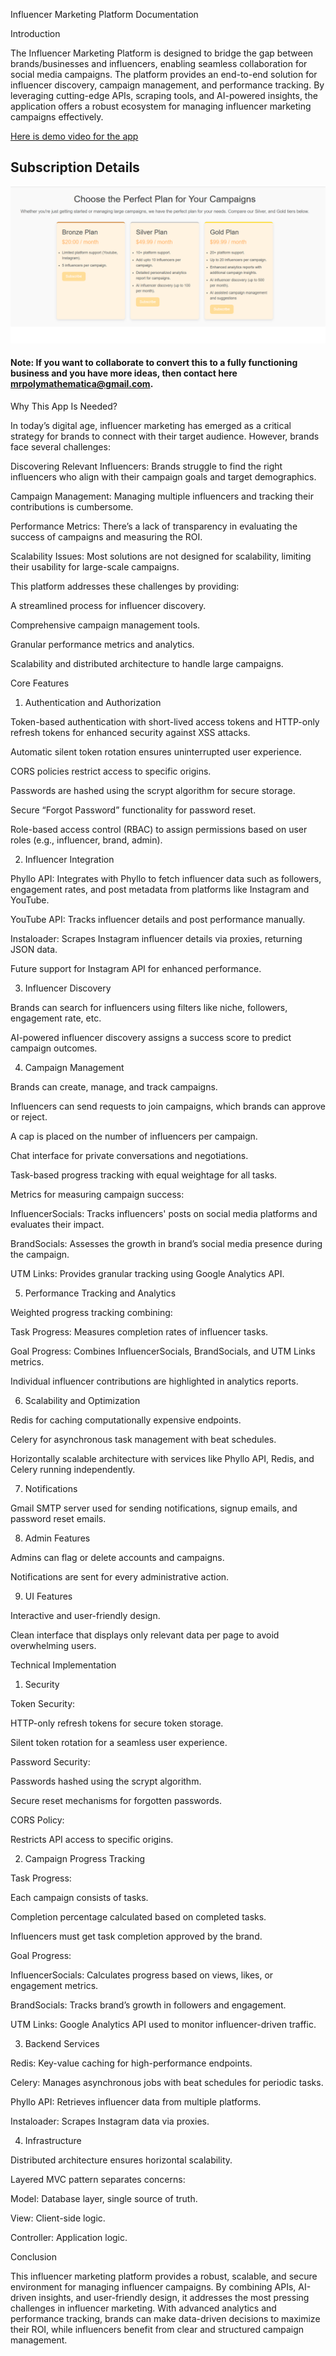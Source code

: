 Influencer Marketing Platform Documentation

Introduction

The Influencer Marketing Platform is designed to bridge the gap between brands/businesses and influencers, enabling seamless collaboration for social media campaigns. The platform provides an end-to-end solution for influencer discovery, campaign management, and performance tracking. By leveraging cutting-edge APIs, scraping tools, and AI-powered insights, the application offers a robust ecosystem for managing influencer marketing campaigns effectively.


[Here is demo video for the app](https://genny.lovo.ai/share/b04c109c-5d69-441f-be8f-6a51cc4b6e15)

## Subscription Details
![Subscription Page](ShowCase/subscription.png)

#### Note: If you want to collaborate to convert this to a fully functioning business and you have more ideas, then contact here mrpolymathematica@gmail.com.

Why This App Is Needed?

In today’s digital age, influencer marketing has emerged as a critical strategy for brands to connect with their target audience. However, brands face several challenges:

Discovering Relevant Influencers: Brands struggle to find the right influencers who align with their campaign goals and target demographics.

Campaign Management: Managing multiple influencers and tracking their contributions is cumbersome.

Performance Metrics: There’s a lack of transparency in evaluating the success of campaigns and measuring the ROI.

Scalability Issues: Most solutions are not designed for scalability, limiting their usability for large-scale campaigns.

This platform addresses these challenges by providing:

A streamlined process for influencer discovery.

Comprehensive campaign management tools.

Granular performance metrics and analytics.

Scalability and distributed architecture to handle large campaigns.

Core Features

1. Authentication and Authorization

Token-based authentication with short-lived access tokens and HTTP-only refresh tokens for enhanced security against XSS attacks.

Automatic silent token rotation ensures uninterrupted user experience.

CORS policies restrict access to specific origins.

Passwords are hashed using the scrypt algorithm for secure storage.

Secure “Forgot Password” functionality for password reset.

Role-based access control (RBAC) to assign permissions based on user roles (e.g., influencer, brand, admin).

2. Influencer Integration

Phyllo API: Integrates with Phyllo to fetch influencer data such as followers, engagement rates, and post metadata from platforms like Instagram and YouTube.

YouTube API: Tracks influencer details and post performance manually.

Instaloader: Scrapes Instagram influencer details via proxies, returning JSON data.

Future support for Instagram API for enhanced performance.

3. Influencer Discovery

Brands can search for influencers using filters like niche, followers, engagement rate, etc.

AI-powered influencer discovery assigns a success score to predict campaign outcomes.

4. Campaign Management

Brands can create, manage, and track campaigns.

Influencers can send requests to join campaigns, which brands can approve or reject.

A cap is placed on the number of influencers per campaign.

Chat interface for private conversations and negotiations.

Task-based progress tracking with equal weightage for all tasks.

Metrics for measuring campaign success:

InfluencerSocials: Tracks influencers' posts on social media platforms and evaluates their impact.

BrandSocials: Assesses the growth in brand’s social media presence during the campaign.

UTM Links: Provides granular tracking using Google Analytics API.

5. Performance Tracking and Analytics

Weighted progress tracking combining:

Task Progress: Measures completion rates of influencer tasks.

Goal Progress: Combines InfluencerSocials, BrandSocials, and UTM Links metrics.

Individual influencer contributions are highlighted in analytics reports.

6. Scalability and Optimization

Redis for caching computationally expensive endpoints.

Celery for asynchronous task management with beat schedules.

Horizontally scalable architecture with services like Phyllo API, Redis, and Celery running independently.

7. Notifications

Gmail SMTP server used for sending notifications, signup emails, and password reset emails.

8. Admin Features

Admins can flag or delete accounts and campaigns.

Notifications are sent for every administrative action.

9. UI Features

Interactive and user-friendly design.

Clean interface that displays only relevant data per page to avoid overwhelming users.

Technical Implementation

1. Security

Token Security:

HTTP-only refresh tokens for secure token storage.

Silent token rotation for a seamless user experience.

Password Security:

Passwords hashed using the scrypt algorithm.

Secure reset mechanisms for forgotten passwords.

CORS Policy:

Restricts API access to specific origins.

2. Campaign Progress Tracking

Task Progress:

Each campaign consists of tasks.

Completion percentage calculated based on completed tasks.

Influencers must get task completion approved by the brand.

Goal Progress:

InfluencerSocials: Calculates progress based on views, likes, or engagement metrics.

BrandSocials: Tracks brand’s growth in followers and engagement.

UTM Links: Google Analytics API used to monitor influencer-driven traffic.

3. Backend Services

Redis: Key-value caching for high-performance endpoints.

Celery: Manages asynchronous jobs with beat schedules for periodic tasks.

Phyllo API: Retrieves influencer data from multiple platforms.

Instaloader: Scrapes Instagram data via proxies.

4. Infrastructure

Distributed architecture ensures horizontal scalability.

Layered MVC pattern separates concerns:

Model: Database layer, single source of truth.

View: Client-side logic.

Controller: Application logic.

Conclusion

This influencer marketing platform provides a robust, scalable, and secure environment for managing influencer campaigns. By combining APIs, AI-driven insights, and user-friendly design, it addresses the most pressing challenges in influencer marketing. With advanced analytics and performance tracking, brands can make data-driven decisions to maximize their ROI, while influencers benefit from clear and structured campaign management.